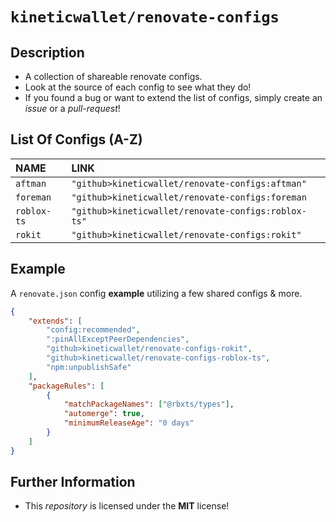 # `kineticwallet/renovate-configs`

## Description
- A collection of shareable renovate configs.
- Look at the source of each config to see what they do!
- If you found a bug or want to extend the list of configs, simply create an *issue* or a *pull-request*!

## List Of Configs (A-Z)
| **NAME** | **LINK** |
|:---------|:---------|
| `aftman` | `"github>kineticwallet/renovate-configs:aftman"` |
| `foreman` | `"github>kineticwallet/renovate-configs:foreman` |
| `roblox-ts` | `"github>kineticwallet/renovate-configs:roblox-ts"` |
| `rokit` | `"github>kineticwallet/renovate-configs:rokit"` |

## Example
A `renovate.json` config **example** utilizing a few shared configs & more.
```json
{
	"extends": [
		"config:recommended",
		":pinAllExceptPeerDependencies",
		"github>kineticwallet/renovate-configs-rokit",
		"github>kineticwallet/renovate-configs-roblox-ts",
		"npm:unpublishSafe"
	],
	"packageRules": [
		{
			"matchPackageNames": ["@rbxts/types"],
			"automerge": true,
			"minimumReleaseAge": "0 days"
		}
	]
}
```

## Further Information
- This *repository* is licensed under the **MIT** license!
